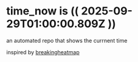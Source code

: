 # time_now is (( 2025-09-29T01:00:00.809Z ))

an automated repo that shows the currnent time

inspired by [breakingheatmap](https://github.com/breakingheatmap/breakingheatmap)